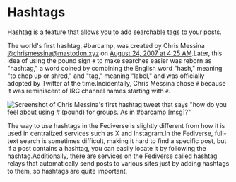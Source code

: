 # Hashtags

Hashtag is a feature that allows you to add searchable tags to your posts.

The world's first hashtag, #barcamp, was created by Chris Messina [@chrismessina@mastodon.xyz](https://mastodon.xyz/@chrismessina) on [August 24, 2007 at 4:25 AM](https://twitter.com/chrismessina/status/223115412?lang=en).Later, this idea of using the pound sign `#` to make searches easier was reborn as "hashtag," a word coined by combining the English word "hash," meaning "to chop up or shred," and "tag," meaning "label," and was officially adopted by Twitter at the time.Incidentally, Chris Messina chose `#` because it was reminiscent of IRC channel names starting with `#`.

![Screenshot of Chris Messina's first hashtag tweet that says "how do you feel about using # (pound) for groups. As in #barcamp [msg]?"](/img/docs/for-users/features/hashtag/1.ja.png)

The way to use hashtags in the Fediverse is slightly different from how it is used in centralized services such as X and Instagram.In the Fediverse, full-text search is sometimes difficult, making it hard to find a specific post, but if a post contains a hashtag, you can easily locate it by following the hashtag.Additionally, there are services on the Fediverse called hashtag relays that automatically send posts to various sites just by adding hashtags to them, so hashtags are quite important.


